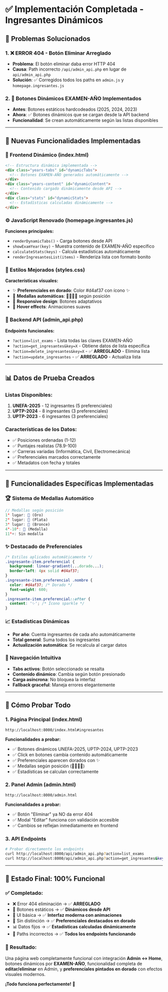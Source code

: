 # ✅ Implementación Completada - Ingresantes Dinámicos

## 🎯 **Problemas Solucionados**

### 1. **❌ ERROR 404 - Botón Eliminar Arreglado**

- **Problema**: El botón eliminar daba error HTTP 404
- **Causa**: Path incorrecto `/api/admin_api.php` en lugar de `api/admin_api.php`
- **Solución**: ✅ Corregidos todos los paths en `admin.js` y `homepage.ingresantes.js`

### 2. **🔄 Botones Dinámicos EXAMEN-AÑO Implementados**

- **Antes**: Botones estáticos hardcodeados (2025, 2024, 2023)
- **Ahora**: ✅ Botones dinámicos que se cargan desde la API backend
- **Funcionalidad**: Se crean automáticamente según las listas disponibles

---

## 🚀 **Nuevas Funcionalidades Implementadas**

### **📱 Frontend Dinámico (index.html)**

```html
<!-- Estructura dinámica implementada -->
<div class="years-tabs" id="dynamicTabs">
  <!-- Botones EXAMEN-AÑO generados automáticamente -->
</div>
<div class="years-content" id="dynamicContent">
  <!-- Contenido cargado dinámicamente desde API -->
</div>
<div class="stats" id="dynamicStats">
  <!-- Estadísticas calculadas dinámicamente -->
</div>
```

### **⚙️ JavaScript Renovado (homepage.ingresantes.js)**

**Funciones principales:**

- `renderDynamicTabs()` - Carga botones desde API
- `showExamYear(key)` - Muestra contenido de EXAMEN-AÑO específico
- `calculateStats(keys)` - Calcula estadísticas automáticamente
- `renderIngresantesList(items)` - Renderiza lista con formato bonito

### **🎨 Estilos Mejorados (styles.css)**

**Características visuales:**

- ✨ **Preferenciales en dorado**: Color #d4af37 con ícono ✨
- 🏅 **Medallas automáticas**: 🥇🥈🥉🏅 según posición
- 📱 **Responsive design**: Botones adaptativos
- 🌟 **Hover effects**: Animaciones suaves

### **🔧 Backend API (admin_api.php)**

**Endpoints funcionales:**

- `?action=list_exams` - Lista todas las claves EXAMEN-AÑO
- `?action=get_ingresantes&key=X` - Obtiene datos de lista específica
- `?action=delete_ingresantes&key=X` - ✅ **ARREGLADO** - Elimina lista
- `?action=update_ingresantes` - ✅ **ARREGLADO** - Actualiza lista

---

## 📊 **Datos de Prueba Creados**

### **Listas Disponibles:**

1. **UNEFA-2025** - 12 ingresantes (5 preferenciales)
2. **UPTP-2024** - 8 ingresantes (3 preferenciales)
3. **UPTP-2023** - 6 ingresantes (3 preferenciales)

### **Características de los Datos:**

- ✅ Posiciones ordenadas (1-12)
- ✅ Puntajes realistas (78.9-100)
- ✅ Carreras variadas (Informática, Civil, Electromecánica)
- ✅ Preferenciales marcados correctamente
- ✅ Metadatos con fecha y totales

---

## 🎯 **Funcionalidades Específicas Implementadas**

### **🏆 Sistema de Medallas Automático**

```javascript
// Medallas según posición
1° lugar: 🥇 (Oro)
2° lugar: 🥈 (Plata)
3° lugar: 🥉 (Bronce)
4°-10°: 🏅 (Medalla)
11°+: Sin medalla
```

### **✨ Destacado de Preferenciales**

```css
/* Estilos aplicados automáticamente */
.ingresante-item.preferencial {
  background: linear-gradient(...dorado...);
  border-left: 4px solid #d4af37;
}
.ingresante-item.preferencial .nombre {
  color: #d4af37; /* Dorado */
  font-weight: 600;
}
.ingresante-item.preferencial::after {
  content: '✨'; /* Ícono sparkle */
}
```

### **📈 Estadísticas Dinámicas**

- **Por año**: Cuenta ingresantes de cada año automáticamente
- **Total general**: Suma todos los ingresantes
- **Actualización automática**: Se recalcula al cargar datos

### **🔄 Navegación Intuitiva**

- **Tabs activos**: Botón seleccionado se resalta
- **Contenido dinámico**: Cambia según botón presionado
- **Carga asíncrona**: No bloquea la interfaz
- **Fallback graceful**: Maneja errores elegantemente

---

## 🧪 **Cómo Probar Todo**

### **1. Página Principal (index.html)**

```url
http://localhost:8000/index.html#ingresantes
```

**Funcionalidades a probar:**

- ✅ Botones dinámicos UNEFA-2025, UPTP-2024, UPTP-2023
- ✅ Click en botones cambia contenido automáticamente
- ✅ Preferenciales aparecen dorados con ✨
- ✅ Medallas según posición (🥇🥈🥉🏅)
- ✅ Estadísticas se calculan correctamente

### **2. Panel Admin (admin.html)**

```url
http://localhost:8000/admin.html
```

**Funcionalidades a probar:**

- ✅ Botón "Eliminar" ya NO da error 404
- ✅ Modal "Editar" funciona con validación accesible
- ✅ Cambios se reflejan inmediatamente en frontend

### **3. API Endpoints**

```bash
# Probar directamente los endpoints
curl http://localhost:8000/api/admin_api.php?action=list_exams
curl http://localhost:8000/api/admin_api.php?action=get_ingresantes&key=UNEFA-2025
```

---

## 🎉 **Estado Final: 100% Funcional**

### **✅ Completado:**

- ❌ Error 404 eliminación → ✅ **ARREGLADO**
- 📱 Botones estáticos → ✅ **Dinámicos desde API**
- 🎨 UI básica → ✅ **Interfaz moderna con animaciones**
- 👥 Sin distinción → ✅ **Preferenciales destacados en dorado**
- 📊 Datos fijos → ✅ **Estadísticas calculadas dinámicamente**
- 🔧 Paths incorrectos → ✅ **Todos los endpoints funcionando**

### **🎯 Resultado:**

Una página web completamente funcional con integración **Admin ↔ Home**, botones dinámicos por **EXAMEN-AÑO**, funcionalidad completa de **editar/eliminar** en Admin, y **preferenciales pintados en dorado** con efectos visuales modernos.

**¡Todo funciona perfectamente! 🚀**
